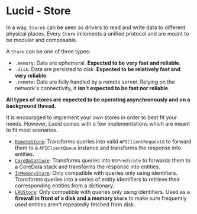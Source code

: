 # Lucid - Store

In a way, `Store`s can be seen as drivers to read and write data to different physical places. Every `Store` imlements a unified protocol and are meant to be modular and composable.

A `Store` can be one of three types:

- `.memory`: Data are ephemeral. **Expected to be very fast and reliable**.
- `.disk`: Data are persisted to disk. **Expected to be relatively fast and very reliable**.
- `.remote`: Data are fully handled by a remote server. Relying on the network's connectivity, it **isn't expected to be fast nor reliable**.

**All types of stores are expected to be operating asynchronously and on a background thread.**

It is encouraged to implement your own stores in order to best fit your needs. However, Lucid comes with a few implementations which are meant to fit most scenarios.

- [`RemoteStore`](./Lucid/Stores/RemoteStore.swift): Transforms queries into valid `APIClientRequest`s to forward them to a `APIClientQueue` instance and transforms the response into entities.
- [`CoreDataStore`](./Lucid/Stores/CoreDataStore.swift): Transforms queries into `NSPredicate` to forwards them to a CoreData stack and transforms the response into entities.
- [`InMemoryStore`](./Lucid/Stores/InMemoryStore.swift): Only compatible with queries only using identifiers. Transforms queries into a series of entity identifiers to retrieve their corresponding entities from a dictionary.
- [`LRUStore`](./Lucid/Stores/LRUStore.swift): Only compatible with queries only using identifiers. Used as a **firewall in front of a disk and a memory `Store`** to make sure frequently used entities aren't repeatedly fetched from disk.
